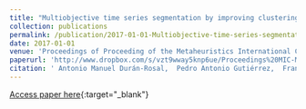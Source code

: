 ```yaml
---
title: "Multiobjective time series segmentation by improving clustering quality and reducing approximation error"
collection: publications
permalink: /publication/2017-01-01-Multiobjective-time-series-segmentation-by-improving-clustering-quality-and-reducing-approximation-error
date: 2017-01-01
venue: 'Proceedings of Proceeding of the Metaheuristics International Conference (MIC 2017) and the XII Metaheurísticas, Algoritmos Evolutivos y Bioinspirados (MAEB 2017) Conference'
paperurl: 'http://www.dropbox.com/s/vzt9wway5knp6ue/Proceedings%20MIC-MAEB%202017.pdf?dl=0'
citation: ' Antonio Manuel Durán-Rosal,  Pedro Antonio Gutiérrez,  Francisco José Martínez-Estudillo,  César Hervás-Martínez, &quot;Multiobjective time series segmentation by improving clustering quality and reducing approximation error.&quot; Proceedings of Proceeding of the Metaheuristics International Conference (MIC 2017) and the XII Metaheurísticas, Algoritmos Evolutivos y Bioinspirados (MAEB 2017) Conference, 2017, Barcelona, pp.920-922.'
---
```

[Access paper here](http://www.dropbox.com/s/vzt9wway5knp6ue/Proceedings%20MIC-MAEB%202017.pdf?dl=0){:target="_blank"}
